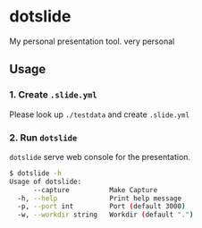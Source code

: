 # dotslide
My personal presentation tool. very personal

## Usage
### 1. Create `.slide.yml`
Please look up `./testdata` and create `.slide.yml`

### 2. Run `dotslide`
`dotslide` serve web console for the presentation.

```bash
$ dotslide -h
Usage of dotslide:
      --capture          Make Capture
  -h, --help             Print help message
  -p, --port int         Port (default 3000)
  -w, --workdir string   Workdir (default ".")
```
